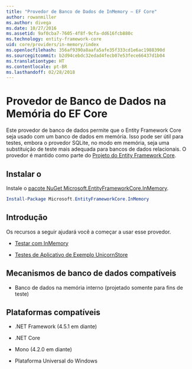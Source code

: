 ```yaml
---
title: "Provedor de Banco de Dados de InMemory – EF Core"
author: rowanmiller
ms.author: divega
ms.date: 10/27/2016
ms.assetid: 9af0cba7-7605-4f8f-9cfa-dd616fcb880c
ms.technology: entity-framework-core
uid: core/providers/in-memory/index
ms.openlocfilehash: 356af9390a8aafa5afe35f333cd1e6ac1988390d
ms.sourcegitcommit: b2d94cebdc32edad4fecb07e53fece66437d1b04
ms.translationtype: HT
ms.contentlocale: pt-BR
ms.lasthandoff: 02/28/2018
---
```

# <a name="ef-core-in-memory-database-provider"></a>Provedor de Banco de Dados na Memória do EF Core

Este provedor de banco de dados permite que o Entity Framework Core seja usado com um banco de dados em memória. Isso pode ser útil para testes, embora o provedor SQLite, no modo em memória, seja uma substituição de teste mais adequada para bancos de dados relacionais. O provedor é mantido como parte do [Projeto do Entity Framework Core](https://github.com/aspnet/EntityFrameworkCore).

## <a name="install"></a>Instalar o

Instale o [pacote NuGet Microsoft.EntityFrameworkCore.InMemory](https://www.nuget.org/packages/Microsoft.EntityFrameworkCore.InMemory/).

``` powershell
Install-Package Microsoft.EntityFrameworkCore.InMemory
```

## <a name="get-started"></a>Introdução

Os recursos a seguir ajudará você a começar a usar esse provedor.
* [Testar com InMemory](../../miscellaneous/testing/in-memory.md)

* [Testes de Aplicativo de Exemplo UnicornStore](https://github.com/rowanmiller/UnicornStore/blob/master/UnicornStore/src/UnicornStore.Tests/Controllers/ShippingControllerTests.cs)

## <a name="supported-database-engines"></a>Mecanismos de banco de dados compatíveis

* Banco de dados na memória interno (projetado somente para fins de teste)

## <a name="supported-platforms"></a>Plataformas compatíveis

* .NET Framework (4.5.1 em diante)

* .NET Core

* Mono (4.2.0 em diante)

* Plataforma Universal do Windows
